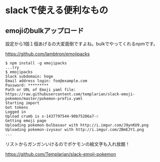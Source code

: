 # slackで使える便利なもの

## emojiのbulkアップロード
設定から1個１個あげるの大変面倒ですよね。bulkでやってくれるnpmです。

https://github.com/lambtron/emojipacks

```
$ npm install -g emojipacks
...(ry
$ emojipacks
Slack subdomain: hoge
Email address login: foo@example.com
Password: *********
Path or URL of Emoji yaml file: https://raw.githubusercontent.com/templarian/slack-emoji-pokemon/master/pokemon-prefix.yaml
Starting import
Got tokens
Logged in
Upload crumb is s-1437797544-90b75206a7-☃
Getting emoji page
Uploading pokemon-bulbasaur with http://i.imgur.com/J9ynKU9.png
Uploading pokemon-ivysaur with http://i.imgur.com/2BmEJY1.png
...
```

リストからガンガンいけるのでポケモンの絵文字も入れ放題！

https://github.com/Templarian/slack-emoji-pokemon

